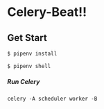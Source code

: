 # Celery-Beat!!
## Get Start
```sh
$ pipenv install
```
```sh
$ pipenv shell
```
##### Run Celery
```
celery -A scheduler worker -B
```

